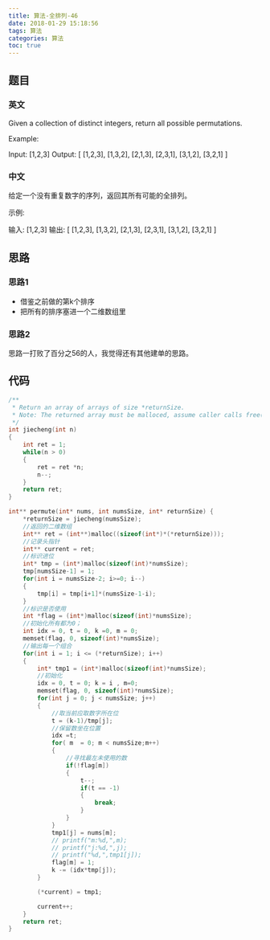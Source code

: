 ```yaml
---
title: 算法-全排列-46
date: 2018-01-29 15:18:56
tags: 算法
categories: 算法
toc: true
---
```


## 题目

### 英文
Given a collection of distinct integers, return all possible permutations.

Example:

Input: [1,2,3]
Output:
[
  [1,2,3],
  [1,3,2],
  [2,1,3],
  [2,3,1],
  [3,1,2],
  [3,2,1]
]
### 中文
给定一个没有重复数字的序列，返回其所有可能的全排列。

示例:

输入: [1,2,3]
输出:
[
  [1,2,3],
  [1,3,2],
  [2,1,3],
  [2,3,1],
  [3,1,2],
  [3,2,1]
]
## 思路
### 思路1
- 借鉴之前做的第k个排序
- 把所有的排序塞进一个二维数组里

### 思路2
思路一打败了百分之56的人，我觉得还有其他建单的思路。
## 代码

```c
/**
 * Return an array of arrays of size *returnSize.
 * Note: The returned array must be malloced, assume caller calls free().
 */
int jiecheng(int n)
{
    int ret = 1;
    while(n > 0)
    {
        ret = ret *n;
        n--;
    }
    return ret;
}

int** permute(int* nums, int numsSize, int* returnSize) {
    *returnSize = jiecheng(numsSize);
    //返回的二维数组
    int** ret = (int**)malloc((sizeof(int*)*(*returnSize)));
    //记录头指针
    int** current = ret;
    //标识进位
    int* tmp = (int*)malloc(sizeof(int)*numsSize);
    tmp[numsSize-1] = 1;
    for(int i = numsSize-2; i>=0; i--)
    {
        tmp[i] = tmp[i+1]*(numsSize-1-i);
    }
    //标识是否使用
    int *flag = (int*)malloc(sizeof(int)*numsSize);
    //初始化所有都为0；
    int idx = 0, t = 0, k =0, m = 0;
    memset(flag, 0, sizeof(int)*numsSize);
    //输出每一个组合
    for(int i = 1; i <= (*returnSize); i++)
    {
        int* tmp1 = (int*)malloc(sizeof(int)*numsSize); 
        //初始化
        idx = 0, t = 0; k = i , m=0;
        memset(flag, 0, sizeof(int)*numsSize);
        for(int j = 0; j < numsSize; j++)
        {
            //取当前应取数字所在位
            t = (k-1)/tmp[j];
            //保留数坐在位置
            idx =t;
            for( m  = 0; m < numsSize;m++)
            {
                //寻找最左未使用的数
                if(!flag[m])
                {
                    t--;
                    if(t == -1)
                    {
                        break;
                    }
                }
            }
            tmp1[j] = nums[m];
            // printf("m:%d,",m);
            // printf("j:%d,",j);
            // printf("%d,",tmp1[j]);
            flag[m] = 1;
            k -= (idx*tmp[j]);
        }

        (*current) = tmp1;

        current++;
    }
    return ret;
}

```